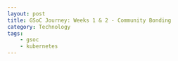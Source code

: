 ```yaml
---
layout: post
title: GSoC Journey: Weeks 1 & 2 - Community Bonding
category: Technology
tags:
    - gsoc
    - kubernetes
---
```

